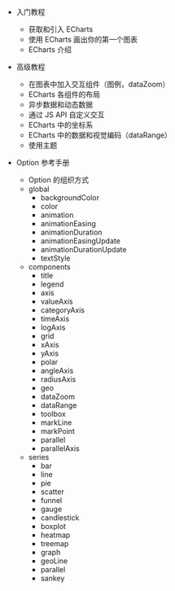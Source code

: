 + 入门教程
    + 获取和引入 ECharts
    + 使用 ECharts 画出你的第一个图表
    + ECharts 介绍

+ 高级教程
    + 在图表中加入交互组件（图例，dataZoom）
    + ECharts 各组件的布局
    + 异步数据和动态数据
    + 通过 JS API 自定义交互
    + ECharts 中的坐标系
    + ECharts 中的数据和视觉编码（dataRange）
    + 使用主题

+ Option 参考手册
    + Option 的组织方式
    + global
        + backgroundColor
        + color
        + animation
        + animationEasing
        + animationDuration
        + animationEasingUpdate
        + animationDurationUpdate
        + textStyle
    + components
        + title
        + legend
        + axis
        + valueAxis
        + categoryAxis
        + timeAxis
        + logAxis
        + grid
        + xAxis
        + yAxis
        + polar
        + angleAxis
        + radiusAxis
        + geo
        + dataZoom
        + dataRange
        + toolbox
        + markLine
        + markPoint
        + parallel
        + parallelAxis
    + series
        + bar
        + line
        + pie
        + scatter
        + funnel
        + gauge
        + candlestick
        + boxplot
        + heatmap
        + treemap
        + graph
        + geoLine
        + parallel
        + sankey
